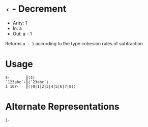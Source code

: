 # `‹` - Decrement

- Arity: 1
- In: a
- Out: a - 1

Returns `a - 1` according to the type cohesion rules of subtraction

# Usage
```
5‹       ║⟨4⟩
`123abc`‹║⟨`23abc`⟩
1 10r‹   ║⟨⟨0|1|2|3|4|5|6|7|8⟩⟩
```

# Alternate Representations

```
1-
```
